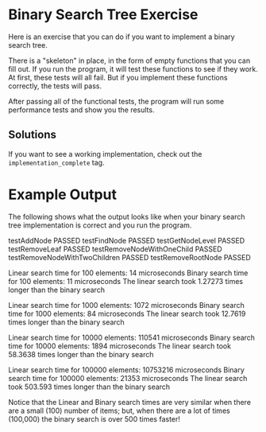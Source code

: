 # Binary Search Tree Exercise

Here is an exercise that you can do if you want to implement a binary search tree.

There is a "skeleton" in place, in the form of empty functions that you can fill out. If you run the program, it will test these functions to see if they work. At first, these tests will all fail. But if you implement these functions correctly, the tests will pass.

After passing all of the functional tests, the program will run some performance tests and show you the results.

## Solutions

If you want to see a working implementation, check out the `implementation_complete` tag.

# Example Output

The following shows what the output looks like when your binary search tree implementation is correct and you run the program.

testAddNode PASSED
testFindNode PASSED
testGetNodeLevel PASSED
testRemoveLeaf PASSED
testRemoveNodeWithOneChild PASSED
testRemoveNodeWithTwoChildren PASSED
testRemoveRootNode PASSED

Linear search time for 100 elements: 14 microseconds
Binary search time for 100 elements: 11 microseconds
The linear search took 1.27273 times longer than the binary search

Linear search time for 1000 elements: 1072 microseconds
Binary search time for 1000 elements: 84 microseconds
The linear search took 12.7619 times longer than the binary search

Linear search time for 10000 elements: 110541 microseconds
Binary search time for 10000 elements: 1894 microseconds
The linear search took 58.3638 times longer than the binary search

Linear search time for 100000 elements: 10753216 microseconds
Binary search time for 100000 elements: 21353 microseconds
The linear search took 503.593 times longer than the binary search

Notice that the Linear and Binary search times are very similar when there are a small (100) number of items; but, when there are a lot of times (100,000) the binary search is over 500 times faster!


